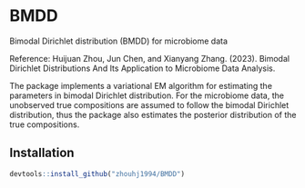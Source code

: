# BMDD
Bimodal Dirichlet distribution (BMDD) for microbiome data

Reference: Huijuan Zhou, Jun Chen, and Xianyang Zhang. (2023). Bimodal Dirichlet Distributions And Its Application to Microbiome Data Analysis.

The package implements a variational EM algorithm for estimating the parameters in bimodal Dirichlet distribution.
For the microbiome data, the unobserved true compositions are assumed to follow the bimodal Dirichlet distribution,
thus the package also estimates the posterior distribution of the true compositions.

## Installation
```r
devtools::install_github("zhouhj1994/BMDD")
```

